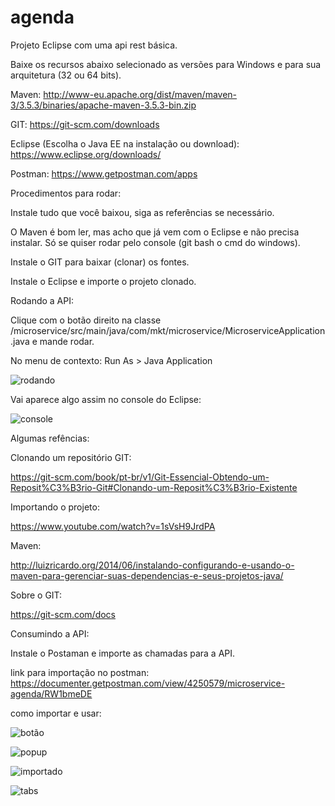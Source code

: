 # agenda

Projeto Eclipse com uma api rest básica.

Baixe os recursos abaixo selecionado as versões para Windows e para sua arquitetura (32 ou 64 bits).

Maven:
http://www-eu.apache.org/dist/maven/maven-3/3.5.3/binaries/apache-maven-3.5.3-bin.zip

GIT:
https://git-scm.com/downloads

Eclipse (Escolha o Java EE na instalação ou download):
https://www.eclipse.org/downloads/

Postman:
https://www.getpostman.com/apps

Procedimentos para rodar:

Instale tudo que você baixou, siga as referências se necessário.

O Maven é bom ler, mas acho que já vem com o Eclipse e não precisa instalar. Só se quiser rodar pelo console (git bash o cmd do windows).

Instale o GIT para baixar (clonar) os fontes.

Instale o Eclipse e importe o projeto clonado.

Rodando a API:

Clique com o botão direito na classe /microservice/src/main/java/com/mkt/microservice/MicroserviceApplication.java e mande rodar.

No menu de contexto: Run As > Java Application

![rodando](https://image.ibb.co/nNHKzH/image.png)

Vai aparece algo assim no console do Eclipse:

![console](https://image.ibb.co/cheMDc/image.png)

Algumas refências:

Clonando um repositório GIT:

https://git-scm.com/book/pt-br/v1/Git-Essencial-Obtendo-um-Reposit%C3%B3rio-Git#Clonando-um-Reposit%C3%B3rio-Existente

Importando o projeto:

https://www.youtube.com/watch?v=1sVsH9JrdPA

Maven:

http://luizricardo.org/2014/06/instalando-configurando-e-usando-o-maven-para-gerenciar-suas-dependencias-e-seus-projetos-java/

Sobre o GIT:

https://git-scm.com/docs


Consumindo a API:

Instale o Postaman e importe as chamadas para a API.

link para importação no postman: https://documenter.getpostman.com/view/4250579/microservice-agenda/RW1bmeDE

como importar e usar:

![botão](https://image.ibb.co/kbEJRx/image.png)

![popup](https://image.ibb.co/bSnitc/image.png)

![importado](https://image.ibb.co/iiAdtc/image.png)

![tabs](https://image.ibb.co/c7uA6x/image.png)
